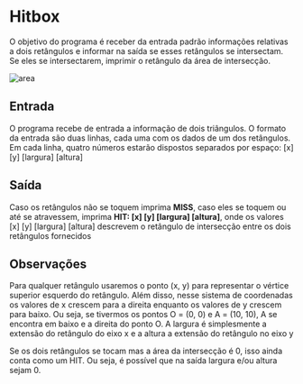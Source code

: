 # Hitbox
O objetivo do programa é receber da entrada padrão informações relativas a dois retângulos e informar na saída se esses retângulos se intersectam. 
Se eles se intersectarem, imprimir o retângulo da área de intersecção.

![area](https://user-images.githubusercontent.com/100383925/210907964-f024376b-c097-4f35-b351-fe37998d8ca2.jpg)

## Entrada
O programa recebe de entrada a informação de dois triângulos. O formato da entrada são duas linhas, cada uma com os dados de um dos retângulos. 
Em cada linha, quatro números estarão dispostos separados por espaço: [x] [y] [largura] [altura]

## Saída
Caso os retângulos não se toquem imprima **MISS**, caso eles se toquem ou até se atravessem, imprima **HIT: [x] [y] [largura] [altura]**, 
onde os valores [x] [y] [largura] [altura] descrevem o retângulo de intersecção entre os dois retângulos fornecidos

## Observações
Para qualquer retângulo usaremos o ponto (x, y) para representar o vértice superior esquerdo do retângulo. Além disso, nesse sistema de coordenadas 
os valores de x crescem para a direita enquanto os valores de y crescem para baixo. Ou seja, se tivermos os pontos O = (0, 0) e A = (10, 10), 
A se encontra em baixo e a direita do ponto O. A largura é simplesmente a extensão do retângulo do eixo x e a altura a extensão do retângulo no eixo y

Se os dois retângulos se tocam mas a área da intersecção é 0, isso ainda conta como um HIT. Ou seja, é possível que na saída largura e/ou altura sejam 0.
